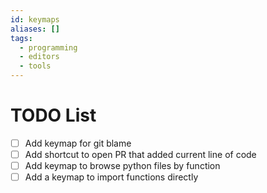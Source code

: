 ```yaml
---
id: keymaps
aliases: []
tags:
  - programming
  - editors
  - tools
---
```


# TODO List

- [ ] Add keymap for git blame
- [ ] Add shortcut to open PR that added current
line of code
- [ ] Add keymap to browse python files by function
- [ ] Add a keymap to import functions directly
